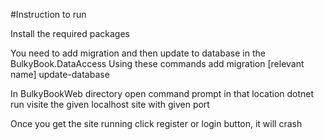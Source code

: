 #Instruction to run

Install the required packages

You need to add migration and then update to database in the BulkyBook.DataAccess
Using these commands
add migration [relevant name]
update-database

In BulkyBookWeb directory
open command prompt in that location
dotnet run
visite the given localhost site with given port

Once you get the site running click register or login button, it will crash
